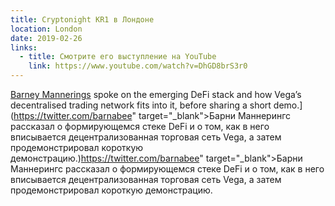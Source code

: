 ```yaml
---
title: Cryptonight KR1 в Лондоне
location: London
date: 2019-02-26
links:
  - title: Смотрите его выступление на YouTube
    link: https://www.youtube.com/watch?v=DhGD8brS3r0
---
```


<a href="[https://twitter.com/barnabee" target="_blank">Barney Mannerings</a> spoke on the emerging DeFi stack and how Vega’s decentralised trading network fits into it, before sharing a short demo.](https://twitter.com/barnabee" target="_blank">Барни Маннерингс</a> рассказал о формирующемся стеке DeFi и о том, как в него вписывается децентрализованная торговая сеть Vega, а затем продемонстрировал короткую демонстрацию.)https://twitter.com/barnabee" target="_blank">Барни Маннерингс</a> рассказал о формирующемся стеке DeFi и о том, как в него вписывается децентрализованная торговая сеть Vega, а затем продемонстрировал короткую демонстрацию.
